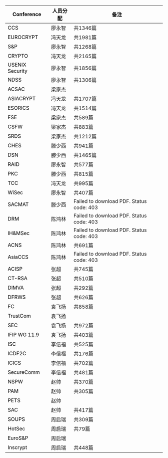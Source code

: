 | **<font style="color:black;">Conference</font>**  | **<font style="color:black;">人员分配</font>** | **<font style="color:black;">备注</font>** |
| ------------------------------------------------- | ---------------------------------------------- | ------------------------------------------ |
| <font style="color:black;">CCS</font>             | 廖永智                                         | 共1346篇   |
| <font style="color:black;">EUROCRYPT</font>       | 冯天龙                                         | 共1981篇                                   |
| <font style="color:black;">S&P</font>             | 廖永智                                         | 共1268篇                                   |
| <font style="color:black;">CRYPTO</font>          | 冯天龙                                         | 共2165篇                                   |
| <font style="color:black;">USENIX Security</font> | 廖永智                                         | 共1856篇                                   |
| <font style="color:black;">NDSS</font>            | 廖永智                                         | 共1306篇                                   |
| <font style="color:black;">ACSAC</font>            | 梁家杰                                         |                                            |
| <font style="color:black;">ASIACRYPT</font>       | 冯天龙                                         | 共1707篇                                   |
| <font style="color:black;">ESORICS</font>         | 冯天龙                                         | 共1514篇                                   |
| <font style="color:black;">FSE</font>             | 梁家杰                                         | 共589篇                                    |
| <font style="color:black;">CSFW</font>            | 梁家杰                                         | 共883篇                                    |
| <font style="color:black;">SRDS</font>            | 梁家杰                                         | 共1212篇                                   |
| <font style="color:black;">CHES</font>            | 滕少西                                         | 共941篇                                    |
| <font style="color:black;">DSN</font>             | 滕少西                                         | 共1465篇                                   |
| <font style="color:black;">RAID</font>            | 廖永智                                         | 共577篇                                    |
| <font style="color:black;">PKC</font>             | 滕少西                                         | 共815篇                                    |
| <font style="color:black;">TCC</font>             | 冯天龙                                         | 共995篇                                    |
| <font style="color:black;">WiSec</font>           | 廖永智                                         | 共407篇                                    |
| <font style="color:black;">SACMAT</font>          | 滕少西                                         | Failed to download PDF. Status code: 403 |
| <font style="color:black;">DRM</font>             | 陈鸿林                                         | Failed to download PDF. Status code: 403 |
| <font style="color:black;">IH&MSec</font>         | 陈鸿林                                         | Failed to download PDF. Status code: 403 |
| <font style="color:black;">ACNS</font>            | 陈鸿林                                         | 共691篇                                    |
| <font style="color:black;">AsiaCCS</font>         | 陈鸿林                                         | Failed to download PDF. Status code: 403 |
| <font style="color:black;">ACISP</font>           | 张超                                           | 共745篇                                    |
| <font style="color:black;">CT-RSA</font>          | 张超                                           | 共510篇                                    |
| <font style="color:black;">DIMVA</font>           | 张超                                           | 共292篇                                    |
| <font style="color:black;">DFRWS</font>           | 张超                                           | 共626篇                                    |
| <font style="color:black;">FC</font>              | 袁飞扬                                         | 共858篇                                    |
| <font style="color:black;">TrustCom</font>        | 袁飞扬                                         |                                            |
| <font style="color:black;">SEC</font>             | 袁飞扬                                         | 共972篇                                    |
| <font style="color:black;">IFIP WG 11.9</font>    | 袁飞扬                                         | 共403篇                                    |
| <font style="color:black;">ISC</font>             | 李信福                                         | 共525篇                                    |
| <font style="color:black;">ICDF2C</font>          | 李信福                                         | 共176篇                                    |
| <font style="color:black;">ICICS</font>           | 李信福                                         | 共702篇                                    |
| <font style="color:black;">SecureComm</font>      | 李信福                                         | 共481篇                                    |
| <font style="color:black;">NSPW</font>            | 赵帅                                           | 共370篇                                    |
| <font style="color:black;">PAM</font>             | 赵帅                                           | 共305篇                                    |
| <font style="color:black;">PETS</font>            | 赵帅                                           |                                            |
| <font style="color:black;">SAC</font>             | 赵帅                                           | 共417篇                                    |
| <font style="color:black;">SOUPS</font>           | 周启瑞                                         | 共309篇                                           |
| <font style="color:black;">HotSec</font>          | 周启瑞                                         | 共79篇                                           |
| <font style="color:black;">EuroS&P</font>         | 周启瑞                                         |                                            |
| <font style="color:black;">Inscrypt</font>        | 周启瑞                                         | 共448篇                                           |


